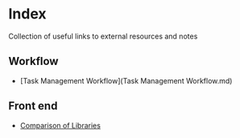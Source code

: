 # Index

Collection of useful links to external resources and notes

## Workflow

- [Task Management Workflow](Task Management Workflow.md)


## Front end

- [Comparison of Libraries](https://docs.google.com/spreadsheets/d/1kZB0CY2hKXFnqV9FKcA4wzmMeRf7zUfvWjN5705zNLY/edit#gid=0)

